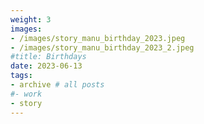 ```yaml
---
weight: 3
images:
- /images/story_manu_birthday_2023.jpeg 
- /images/story_manu_birthday_2023_2.jpeg
#title: Birthdays
date: 2023-06-13
tags:
- archive # all posts
#- work
- story
---
```

